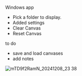 Windows app

- Pick a folder to display.
- Added settings
- Clear Canvas
- Reset Canvas

to do
- save and load canvases
- add notes

![mTD9f2RamN_20241208_23 38](https://github.com/user-attachments/assets/79a1430d-ba97-4634-8b30-d0f97f892001)

